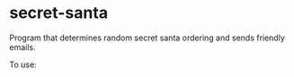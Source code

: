 # secret-santa
Program that determines random secret santa ordering and sends friendly emails.

To use:

